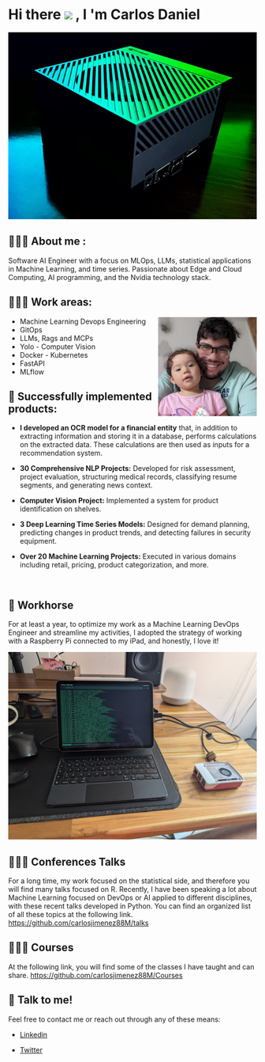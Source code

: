 # Hi there <img src="https://media.giphy.com/media/hvRJCLFzcasrR4ia7z/giphy.gif" width="25"> </samp>, I 'm Carlos Daniel

![](jetson.jpeg)


## 👨🏻‍💻 About me :


Software AI Engineer with a focus on MLOps, LLMs, statistical applications in Machine Learning, and time series. Passionate about Edge and Cloud Computing, AI programming, and the Nvidia technology stack.

## 👨🏻‍💻 Work areas:

  <p>
      <img align="right" width="200" src="https://github.com/carlosjimenez88M/carlosjimenez88M/blob/master/images/daniel_and_emi.jpeg?raw=true" alt="Daniel" />


* Machine Learning Devops Engineering 
* GitOps
* LLMs, Rags and MCPs
* Yolo - Computer Vision 
* Docker - Kubernetes
* FastAPI
* MLflow


## 🤖 Successfully implemented products:

* __I developed an OCR model for a financial entity__ that, in addition to extracting information and storing it in a database, performs calculations on the extracted data. These calculations are then used as inputs for a recommendation system.

* __30 Comprehensive NLP Projects:__ Developed for risk assessment, project evaluation, structuring medical records, classifying resume segments, and generating news context.

* __Computer Vision Project:__ Implemented a system for product identification on shelves.

* __3 Deep Learning Time Series Models:__ Designed for demand planning, predicting changes in product trends, and detecting failures in security equipment.

* __Over 20 Machine Learning Projects:__ Executed in various domains including retail, pricing, product categorization, and more.


<!--END_SECTION:waka-->

<br />

## 🐎 Workhorse

For at least a year, to optimize my work as a Machine Learning DevOps Engineer and streamline my activities, I adopted the strategy of working with a Raspberry Pi connected to my iPad, and honestly, I love it!

![](images/raspberry-ipad.jpeg)

## 👨🏻‍💼 Conferences  Talks


For a long time, my work focused on the statistical side, and therefore you will find many talks focused on R. Recently, I have been speaking a lot about Machine Learning focused on DevOps or AI applied to different disciplines, with these recent talks developed in Python. You can find an organized list of all these topics at the following link. <https://github.com/carlosjimenez88M/talks>


## 🧑🏻‍🏫 Courses

At the following link, you will find some of the classes I have taught and can share.
<https://github.com/carlosjimenez88M/Courses>


## 📱 Talk to me!

Feel free to contact me or reach out through any of these means:

* [Linkedin](https://www.linkedin.com/in/djimenezm/)

* [Twitter](https://twitter.com/DanielJimenezM9)